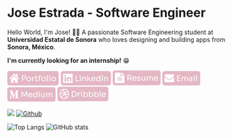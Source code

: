 # Jose Estrada - Software Engineer

Hello World, I'm Jose! 👋🏽 A passionate Software Engineering student at **Universidad Estatal de Sonora** who loves designing and building apps from **Sonora, México**.

**I'm currently looking for an internship!** 😁

[![alt text][1.1]][1]
[![alt text][2.1]][2]
[![alt text][3.1]][3]
[![alt text][4.1]][4]
[![alt text][5.1]][5]
[![alt text][6.1]][6]

![](https://visitor-badge.laobi.icu/badge?page_id=nadiemedicejose.nadiemedicejose) [![Github](https://img.shields.io/github/followers/nadiemedicejose?label=Follow&style=social)](https://github.com/nadiemedicejose)

![Top Langs](https://github-readme-stats.vercel.app/api/top-langs/?username=nadiemedicejose&theme=omni) ![GitHub stats](https://github-readme-stats.vercel.app/api?username=nadiemedicejose&show_icons=true&theme=omni)

[1.1]: /tags/Portfolio.png "Portfolio icon button"
[2.1]: /tags/LinkedIn.png "LinkedIn icon button"
[3.1]: /tags/Resume.png "Resume icon button"
[4.1]: /tags/Email.png "Email icon button"
[5.1]: /tags/Medium.png "Medium icon button"
[6.1]: /tags/Dribbble.png "Dribble icon button"

[1]: https://nadiemedicejose.github.io
[2]: https://www.linkedin.com/in/nadiemedicejose/
[3]: https://nadiemedicejose.github.io/resume.pdf
[4]: mailto:j.estrada49@icloud.com
[5]: https://medium.com/@nadiemedicejose
[6]: https://dribbble.com/nadiemedicejose
